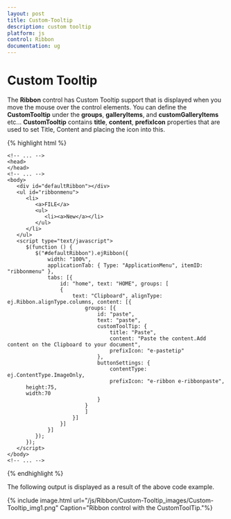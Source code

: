 ```yaml
---
layout: post
title: Custom-Tooltip
description: custom tooltip
platform: js
control: Ribbon
documentation: ug
---
```


# Custom Tooltip

The **Ribbon** control has Custom Tooltip support that is displayed when you move the mouse over the control elements. You can define the **CustomTooltip** under the **groups**, **galleryItems**, and **customGalleryItems** etc... **CustomTooltip** contains **title**, **content**, **prefixIcon** properties that are used to set Title, Content and placing the icon into this.

{% highlight html %}
  
    <!-- ... -->
    <head>
    </head>
    <!-- ... -->
    <body>
       <div id="defaultRibbon"></div>
       <ul id="ribbonmenu">
          <li>
             <a>FILE</a>
             <ul>
                <li><a>New</a></li>
             </ul>
          </li>
       </ul>
       <script type="text/javascript">
          $(function () {
             $("#defaultRibbon").ejRibbon({
                 width: "100%", 
                 applicationTab: { Type: "ApplicationMenu", itemID: "ribbonmenu" },
                 tabs: [{
                     id: "home", text: "HOME", groups: [
                     {
                         text: "Clipboard", alignType: ej.Ribbon.alignType.columns, content: [{
                             groups: [{
                                 id: "paste",
                                 text: "paste",
                                 customToolTip: {
                                     title: "Paste",
                                     content: "Paste the content.Add content on the Clipboard to your document",
                                     prefixIcon: "e-pastetip"
                                 },
                                 buttonSettings: {
                                     contentType: ej.ContentType.ImageOnly,
                                     prefixIcon: "e-ribbon e-ribbonpaste",
          height:75,
          width:70
                                 }
                             }
                             ]
                         }]
                     }]
                 }]
             });
          });
       </script>
    </body>
    <!-- ... -->

{% endhighlight %}

The following output is displayed as a result of the above code example.

{% include image.html url="/js/Ribbon/Custom-Tooltip_images/Custom-Tooltip_img1.png" Caption="Ribbon control with the CustomToolTip."%}


